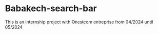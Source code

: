 # Babakech-search-bar
This is an internship project with Onestcom entreprise from 04/2024 until 05/2024
